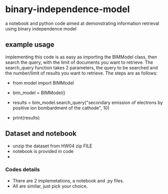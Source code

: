# binary-independence-model
a notebook and python code aimed at demonstrating information retrieval using binary independence model
## example usage
implementing this code is as easy as importing the BIMModel class, then search the query, with the limit of documents you want to retrieve. The search_query function takes 2 parameters, the query to be searched and the number/limit of results you want to retrieve. The steps are as follows:

- from model import BIMModel

- bim_model = BIMModel()
- results = bim_model.search_query("secondary emission of electrons by positive ion bombardment of the cathode", 10)
- print(results)

## Dataset and notebook
* unzip the dataset from HW04 zip FILE
* notebook is provided in code
* 
### Codes details
* There are 2 implemetations, a notebook and .py files. 
* All are similar, just pick your choice.

